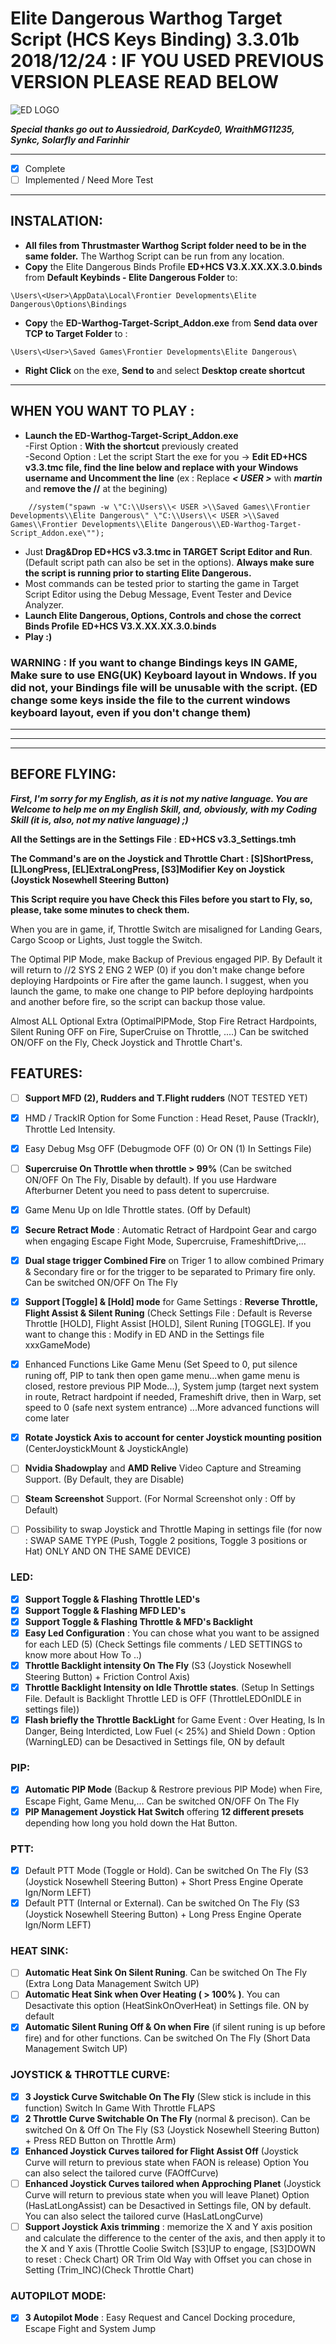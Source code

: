 # Elite Dangerous Warthog Target Script (HCS Keys Binding) 3.3.01b 2018/12/24 : IF YOU USED PREVIOUS VERSION PLEASE READ BELOW

![ED LOGO](https://www.elitedangerous.com/img/logo-elite-dangerous-2018.a1fb88a3.png)


***Special thanks go out to Aussiedroid, DarKcyde0, WraithMG11235, Synkc, Solarfly and Farinhir***

---
- [x] Complete
- [ ] Implemented / Need More Test
---
## INSTALATION:

* __All files from Thrustmaster Warthog Script folder need to be in the same folder.__ The Warthog Script can be run from any location. 
* __Copy__ the Elite Dangerous Binds Profile __ED+HCS V3.X.XX.XX.3.0.binds__ from __Default Keybinds - Elite Dangerous Folder__ to:
```
\Users\<User>\AppData\Local\Frontier Developments\Elite Dangerous\Options\Bindings
```
* __Copy__ the __ED-Warthog-Target-Script_Addon.exe__ from __Send data over TCP to Target Folder__ to :
```
\Users\<User>\Saved Games\Frontier Developments\Elite Dangerous\
```
* __Right Click__ on the exe, __Send to__ and select __Desktop create shortcut__
---
## WHEN YOU WANT TO PLAY :  
- __Launch the ED-Warthog-Target-Script_Addon.exe__   
	-First Option :  __With the shortcut__ previously created  
	-Second Option : Let the script Start the exe for you -> __Edit ED+HCS v3.3.tmc file, find the line below and replace <USER> with your Windows username and Uncomment the line__ (ex : Replace  __*< USER >*__ with __*martin*__ and __remove the //__ at the begining)
```
	//system("spawn -w \"C:\\Users\\< USER >\\Saved Games\\Frontier Developments\\Elite Dangerous\" \"C:\\Users\\< USER >\\Saved Games\\Frontier Developments\\Elite Dangerous\\ED-Warthog-Target-Script_Addon.exe\"");
```  
- Just __Drag&Drop ED+HCS v3.3.tmc in TARGET Script Editor and Run__. (Default script path can also be set in the options). __Always make sure the script is running prior to starting Elite Dangerous.__ 
- Most commands can be tested prior to starting the game in Target Script Editor using the Debug Message, Event Tester and Device Analyzer.
- __Launch Elite Dangerous, Options, Controls and chose the correct Binds Profile__ __ED+HCS V3.X.XX.XX.3.0.binds__  
- __Play :)__
### WARNING : If you want to change Bindings keys IN GAME, Make sure to use ENG(UK) Keyboard layout in Wndows. If you did not, your Bindings file will be unusable with the script. (ED change some keys inside the file to the current windows keyboard layout, even if you don't change them)
---
---
---
## BEFORE FLYING:

***First, I'm sorry for my English, as it is not my native language. You are Welcome to help me on my English Skill, and, obviously, with my Coding Skill (it is, also, not my native language) ;)***

__All the Settings are in the Settings File__ : **ED+HCS v3.3_Settings.tmh**

__The Command's are on the Joystick and Throttle Chart : [S]ShortPress, [L]LongPress, [EL]ExtraLongPress, [S3]Modifier Key on Joystick (Joystick Nosewhell Steering Button)__

**This Script require you have Check this Files before you start to Fly, so, please, take some minutes to check them.**

When you are in game, if, Throttle Switch are misaligned for Landing Gears, Cargo Scoop or Lights, Just toggle the Switch.

The Optimal PIP Mode, make Backup of Previous engaged PIP. By Default it will return to //2 SYS 2 ENG 2 WEP (0) if you don't make change before deploying Hardpoints or Fire after the game launch. 
I suggest, when you launch the game, to make one change to PIP before deploying hardpoints and another before fire, so the script can backup those value.

Almost ALL Optional Extra (OptimalPIPMode, Stop Fire Retract Hardpoints, Silent Runing OFF on Fire, SuperCruise on Throttle, ....) Can be switched ON/OFF on the Fly, Check Joystick and Throttle Chart's. 

## FEATURES:

- [ ] __Support MFD (2), Rudders and T.Flight rudders__ (NOT TESTED YET)
- [x] HMD / TrackIR Option for Some Function : Head Reset, Pause (TrackIr), Throttle Led Intensity.
- [x] Easy Debug Msg OFF (Debugmode OFF (0) Or ON (1) In Settings File)
- [ ] __Supercruise On Throttle when throttle > 99%__ (Can be switched ON/OFF On The Fly, Disable by default). If you use Hardware Afterburner Detent you need to pass detent to supercruise.
- [x] Game Menu Up on Idle Throttle states. (Off by Default)
- [x] __Secure Retract Mode__ : Automatic Retract of Hardpoint Gear and cargo  when engaging Escape Fight Mode, Supercruise, FrameshiftDrive,...
- [x] __Dual stage trigger Combined Fire__ on Triger 1 to allow combined Primary & Secondary fire or for the trigger to be separated to Primary fire only. Can be switched ON/OFF On The Fly
- [x] __Support [Toggle] & [Hold] mode__ for Game Settings : __Reverse Throttle, Flight Assist & Silent Runing__ (Check Settings File : Default is Reverse Throttle [HOLD],  Flight Assist [HOLD], Silent Runing [TOGGLE]. If you want to change this : Modify in ED AND in the Settings file xxxGameMode)
- [x] Enhanced Functions Like Game Menu (Set Speed to 0, put silence runing off, PIP to tank then open game menu...when game menu is closed, restore previous PIP Mode...), System jump (target next system in route, Retract hardpoint if needed, Frameshift drive, then in Warp, set speed to 0 (safe next system entrance) ...More advanced functions will come later
- [x] __Rotate Joystick Axis to account for center Joystick mounting position__ (CenterJoystickMount & JoystickAngle)
- [ ] __Nvidia Shadowplay__ and __AMD Relive__ Video Capture and Streaming Support. (By Default, they are Disable)
- [ ] __Steam Screenshot__ Support. (For Normal Screenshot only : Off by Default)
- [ ] Possibility to swap Joystick and Throttle Maping in settings file (for now : SWAP SAME TYPE (Push, Toggle 2 positions, Toggle 3 positions or Hat) ONLY AND ON THE SAME DEVICE)


### LED:

- [x] __Support Toggle & Flashing Throttle LED's__
- [x] __Support Toggle & Flashing MFD LED's__
- [x] __Support Toggle & Flashing Throttle & MFD's Backlight__ 
- [x] __Easy Led Configuration__ : You can chose what you want to be assigned for each LED (5) (Check Settings file comments / LED SETTINGS to know more about How To ..)
- [x] __Throttle Backlight intensity On The Fly__ (S3 (Joystick Nosewhell Steering Button) + Friction Control Axis)
- [x] __Throttle Backlight Intensity on Idle Throttle states__. (Setup In Settings File. Default is Backlight Throttle LED is OFF (ThrottleLEDOnIDLE in settings file))
- [x] __Flash briefly the Throttle BackLight__ for Game Event : Over Heating, Is In Danger, Being Interdicted, Low Fuel (< 25%) and Shield Down : Option (WarningLED) can be Desactived in Settings file, ON by default
	
### PIP:

- [x] __Automatic PIP Mode__ (Backup & Restrore previous PIP Mode) when Fire, Escape Fight, Game Menu,... Can be switched ON/OFF On The Fly
- [x] __PIP Management Joystick Hat Switch__ offering __12 different presets__ depending how long you hold down the Hat Button.

### PTT:

- [x] Default PTT Mode (Toggle or Hold). Can be switched  On The Fly (S3 (Joystick Nosewhell Steering Button) + Short Press Engine Operate Ign/Norm LEFT)
- [x] Default PTT (Internal or External). Can be switched On The Fly (S3 (Joystick Nosewhell Steering Button) + Long Press Engine Operate Ign/Norm LEFT)
	
### HEAT SINK:

- [ ] __Automatic Heat Sink On Silent Runing__. Can be switched  On The Fly (Extra Long Data Management Switch UP)
- [ ] __Automatic Heat Sink when Over Heating ( > 100% )__. You can Desactivate this option (HeatSinkOnOverHeat) in Settings file. ON by default
- [x] __Automatic Silent Runing Off & On when Fire__ (if silent runing is up before fire) and for other functions. Can be switched  On The Fly (Short Data Management Switch UP)

### JOYSTICK & THROTTLE CURVE:

- [x] __3 Joystick Curve Switchable On The Fly__ (Slew stick is include in this function) Switch In Game With Throttle FLAPS
- [x] __2 Throttle Curve Switchable On The Fly__ (normal & precison). Can be switched On & Off On The Fly (S3 (Joystick Nosewhell Steering Button) + Press RED Button on Throttle Arm)
- [x] __Enhanced Joystick Curves tailored for Flight Assist Off__ (Joystick Curve will return to previous state when FAON is release) Option  You can also select the tailored curve (FAOffCurve)  
- [ ] __Enhanced Joystick Curves tailored when Approching Planet__ (Joystick Curve will return to previous state when you will leave Planet) Option (HasLatLongAssist) can be Desactived in Settings file, ON by default. You can also select the tailored curve (HasLatLongCurve)
- [ ] __Support Joystick Axis trimming__ :  memorize the X and Y axis position and calculate the difference to the
center of the axis, and then  apply it to the X and Y axis (Throttle Coolie Switch [S3]UP to engage, [S3]DOWN to reset : Check Chart) OR Trim Old Way with Offset you can chose in Setting (Trim_INC)(Check Throttle Chart)

### AUTOPILOT MODE:

- [x] __3 Autopilot Mode__ : Easy Request and Cancel Docking procedure, Escape Fight and System Jump